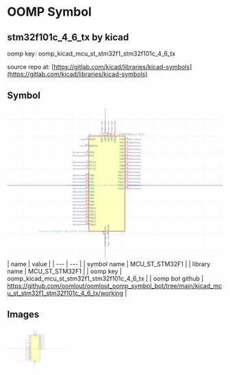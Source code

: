 # OOMP Symbol  
## stm32f101c_4_6_tx  by kicad  
  
oomp key: oomp_kicad_mcu_st_stm32f1_stm32f101c_4_6_tx  
  
source repo at: [https://gitlab.com/kicad/libraries/kicad-symbols](https://gitlab.com/kicad/libraries/kicad-symbols)  
## Symbol  
  
[![working.png](working_600.png)](working.png)  
| name | value | 
| --- | --- | 
| symbol name | MCU_ST_STM32F1 | 
| library name | MCU_ST_STM32F1 | 
| oomp key | oomp_kicad_mcu_st_stm32f1_stm32f101c_4_6_tx | 
| oomp bot github | https://github.com/oomlout/oomlout_oomp_symbol_bot/tree/main/kicad_mcu_st_stm32f1_stm32f101c_4_6_tx/working | 
## Images  
  
[![working.png](working_140.png)](working.png)  
